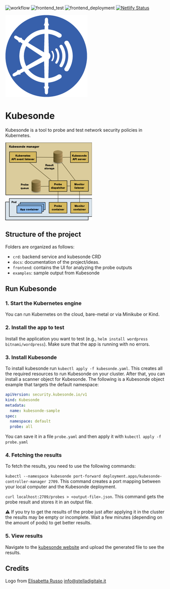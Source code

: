 ![workflow](https://github.com/kubesonde/kubesonde/actions/workflows/go_main.yaml/badge.svg)
![frontend_test](https://github.com/kubesonde/kubesonde/actions/workflows/frontend_dev.yaml/badge.svg)
![frontend_deployment](https://github.com/kubesonde/kubesonde/actions/workflows/deploy_frontend.yaml/badge.svg)
[![Netlify Status](https://api.netlify.com/api/v1/badges/df3643ab-e317-4b96-b5c2-de937837b375/deploy-status)](https://app.netlify.com/sites/testksonde/deploys)



![Kubesonde logo](frontend/public/logo257.png "Kubesonde logo")

# Kubesonde

Kubesonde is a tool to probe and test network security policies in Kubernetes.

![kubesonde infra](docs/kubesonde.png "kubesonde infrastructure")

## Structure of the project
Folders are organized as follows: 
- `crd`: backend service and kubesonde CRD 
- `docs`: documentation of the project/ideas.
- `frontend`: contains the UI for analyzing the probe outputs
- `examples`: sample output from Kubesonde

## Run Kubesonde
### 1. Start the Kubernetes engine

You can run Kubernetes on the cloud, bare-metal or via Minikube or Kind.
### 2. Install the app to test

Install the application you want to test (e.g., `helm install wordpress bitnami/wordpress`). Make sure that the app is running with no errors.

### 3. Install Kubesonde

To install kubesonde run `kubectl apply -f kubesonde.yaml`. This creates all the required resources to run Kubesonde on your cluster. After that, you can install a scanner object for Kubesonde. The following is a Kubesonde object example that targets the default namespace: 
```yaml
apiVersion: security.kubesonde.io/v1
kind: Kubesonde
metadata:
  name: kubesonde-sample
spec:
  namespace: default
  probe: all
```
You can save it in a file `probe.yaml` and then apply it with `kubectl apply -f probe.yaml`
### 4. Fetching the results

To fetch the results, you need to use the following commands:

`kubectl --namespace kubesonde port-forward deployment.apps/kubesonde-controller-manager 2709`. This command creates a port mapping between your local computer and the Kubesonde deployment.

`curl localhost:2709/probes > <output-file>.json`. This command gets the probe result and stores it in an output file.

:warning: If you try to get the results of the probe just after applying it in the cluster the results may be empty or incomplete. Wait a few minutes (depending on the amount of pods) to get better results.
### 5. View results

Navigate to the [kubesonde website](https://kubesonde.jackops.dev) and upload the generated file to see the results.
 
## Credits

Logo from [Elisabetta Russo](stelladigitale.it) info@stelladigitale.it